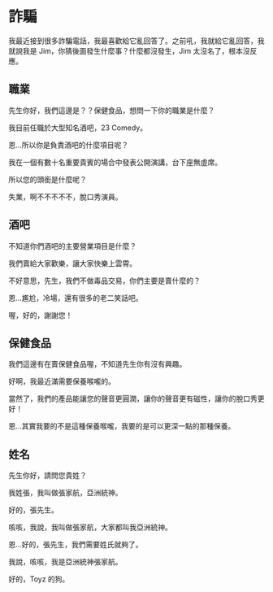 # 詐騙
我最近接到很多詐騙電話，我最喜歡給它亂回答了。之前吼，我就給它亂回答，我就說我是 Jim，你猜後面發生什麼事？什麼都沒發生，Jim 太沒名了，根本沒反應。

## 職業
先生你好，我們這邊是？？保健食品，想問一下你的職業是什麼？

我目前任職於大型知名酒吧，23 Comedy。

恩...所以你是負責酒吧的什麼項目呢？

我在一個有數十名重要貴賓的場合中發表公開演講，台下座無虛席。

所以您的頭銜是什麼呢？

失業，啊不不不不不，脫口秀演員。

## 酒吧
不知道你們酒吧的主要營業項目是什麼？

我們賣給大家歡樂，讓大家快樂上雲霄。

不好意思，先生，我們不做毒品交易，你們主要是賣什麼的？

恩...尷尬，冷場，還有很多的老二笑話吧。

喔，好的，謝謝您！

## 保健食品
我們這邊有在賣保健食品喔，不知道先生你有沒有興趣。

好啊，我最近滿需要保養喉嚨的。

當然了，我們的產品能讓您的聲音更圓潤，讓你的聲音更有磁性，讓你的脫口秀更好！

恩...其實我要的不是這種保養喉嚨，我要的是可以更深一點的那種保養。

## 姓名
先生你好，請問您貴姓？

我姓張，我叫做張家航，亞洲統神。

好的，張先生。

咳咳，我說，我叫做張家航，大家都叫我亞洲統神。

恩...好的，張先生，我們需要姓氏就夠了。

我說，咳咳，我是亞洲統神張家航。

好的，Toyz 的狗。

